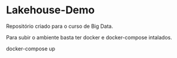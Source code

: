 # Lakehouse-Demo

Repositório criado para o curso de Big Data.

Para subir o ambiente basta ter docker e docker-compose intalados.

docker-compose up
